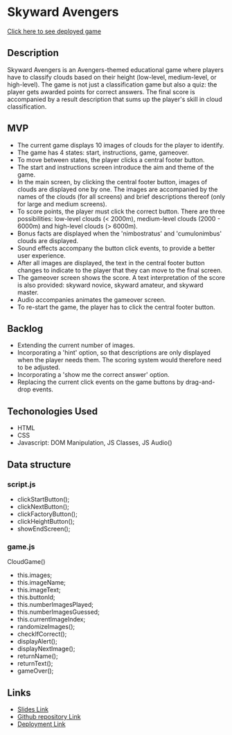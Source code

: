 # Skyward Avengers

[Click here to see deployed game](http://niranzri.github.io/skyward-avengers/)

## Description
Skyward Avengers is an Avengers-themed educational game where players have to classify clouds based on their height (low-level, medium-level, or high-level). The game is not just a classification game but also a quiz: the player gets awarded points for correct answers. The final score is accompanied by a result description that sums up the player's skill in cloud classification. 


## MVP
- The current game displays 10 images of clouds for the player to identify.
- The game has 4 states: start, instructions, game, gameover.
- To move between states, the player clicks a central footer button. 
- The start and instructions screen introduce the aim and theme of the game.
- In the main screen, by clicking the central footer button, images of clouds are displayed one by one. The images are accompanied by the names of the clouds (for all screens) and brief descriptions thereof (only for large and medium screens). 
- To score points, the player must click the correct button. There are three possibilities: low-level clouds (< 2000m), medium-level clouds (2000 - 6000m) and high-level clouds (> 6000m). 
- Bonus facts are displayed when the 'nimbostratus' and 'cumulonimbus' clouds are displayed. 
- Sound effects accompany the button click events, to provide a better user experience.
- After all images are displayed, the text in the central footer button changes to indicate to the player that they can move to the final screen.
- The gameover screen shows the score. A text interpretation of the score is also provided: skyward novice, skyward amateur, and skyward master. 
- Audio accompanies animates the gameover screen.
- To re-start the game, the player has to click the central footer button. 


## Backlog
- Extending the current number of images.
- Incorporating a 'hint' option, so that descriptions are only displayed when the player needs them. The scoring system would therefore need to be adjusted.
- Incorporating a 'show me the correct answer' option. 
- Replacing the current click events on the game buttons by drag-and-drop events. 


## Techonologies Used
- HTML
- CSS
- Javascript: DOM Manipulation, JS Classes, JS Audio()


## Data structure
### script.js
- clickStartButton();
- clickNextButton();
- clickFactoryButton();
- clickHeightButton();
- showEndScreen();

### game.js
CloudGame()
  - this.images;
  - this.imageName;
  - this.imageText;
  - this.buttonId;
  - this.numberImagesPlayed;
  - this.numberImagesGuessed;
  - this.currentImageIndex;
- randomizeImages();
- checkIfCorrect();
- displayAlert();
- displayNextImage();
- returnName();
- returnText();
- gameOver();


## Links
- [Slides Link](http://slides.com)
- [Github repository Link](https://github.com/niranzri/skyward-avengers)
- [Deployment Link](http://niranzri.github.io/skyward-avengers/)
